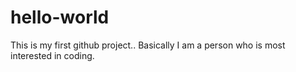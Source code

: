 # hello-world
This is my first github project..
Basically I am a person who is most interested in coding.
